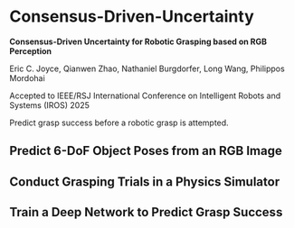 # Consensus-Driven-Uncertainty
**Consensus-Driven Uncertainty for Robotic Grasping based on RGB Perception**

Eric C. Joyce, Qianwen Zhao, Nathaniel Burgdorfer, Long Wang, Philippos Mordohai

Accepted to IEEE/RSJ International Conference on Intelligent Robots and Systems (IROS) 2025

Predict grasp success before a robotic grasp is attempted.

## Predict 6-DoF Object Poses from an RGB Image

## Conduct Grasping Trials in a Physics Simulator

## Train a Deep Network to Predict Grasp Success

